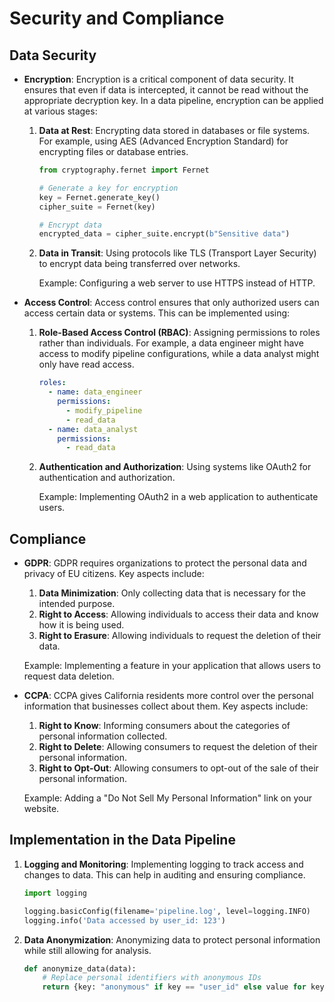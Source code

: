 # Security and Compliance

## Data Security

- **Encryption**: Encryption is a critical component of data security. It ensures that even if data is intercepted, it cannot be read without the appropriate decryption key. In a data pipeline, encryption can be applied at various stages:
  
  1. **Data at Rest**: Encrypting data stored in databases or file systems. For example, using AES (Advanced Encryption Standard) for encrypting files or database entries.

     ```python
     from cryptography.fernet import Fernet

     # Generate a key for encryption
     key = Fernet.generate_key()
     cipher_suite = Fernet(key)

     # Encrypt data
     encrypted_data = cipher_suite.encrypt(b"Sensitive data")
     ```

  2. **Data in Transit**: Using protocols like TLS (Transport Layer Security) to encrypt data being transferred over networks.

     Example: Configuring a web server to use HTTPS instead of HTTP.

- **Access Control**: Access control ensures that only authorized users can access certain data or systems. This can be implemented using:

  1. **Role-Based Access Control (RBAC)**: Assigning permissions to roles rather than individuals. For example, a data engineer might have access to modify pipeline configurations, while a data analyst might only have read access.

     ```yaml
     roles:
       - name: data_engineer
         permissions:
           - modify_pipeline
           - read_data
       - name: data_analyst
         permissions:
           - read_data
     ```

  2. **Authentication and Authorization**: Using systems like OAuth2 for authentication and authorization.

     Example: Implementing OAuth2 in a web application to authenticate users.

## Compliance

- **GDPR**: GDPR requires organizations to protect the personal data and privacy of EU citizens. Key aspects include:

  1. **Data Minimization**: Only collecting data that is necessary for the intended purpose.
  2. **Right to Access**: Allowing individuals to access their data and know how it is being used.
  3. **Right to Erasure**: Allowing individuals to request the deletion of their data.

  Example: Implementing a feature in your application that allows users to request data deletion.

- **CCPA**: CCPA gives California residents more control over the personal information that businesses collect about them. Key aspects include:

  1. **Right to Know**: Informing consumers about the categories of personal information collected.
  2. **Right to Delete**: Allowing consumers to request the deletion of their personal information.
  3. **Right to Opt-Out**: Allowing consumers to opt-out of the sale of their personal information.

  Example: Adding a "Do Not Sell My Personal Information" link on your website.

## Implementation in the Data Pipeline

1. **Logging and Monitoring**: Implementing logging to track access and changes to data. This can help in auditing and ensuring compliance.

   ```python
   import logging

   logging.basicConfig(filename='pipeline.log', level=logging.INFO)
   logging.info('Data accessed by user_id: 123')
   ```

2. **Data Anonymization**: Anonymizing data to protect personal information while still allowing for analysis.

   ```python
   def anonymize_data(data):
       # Replace personal identifiers with anonymous IDs
       return {key: "anonymous" if key == "user_id" else value for key, value in data.items()}
   ```

 